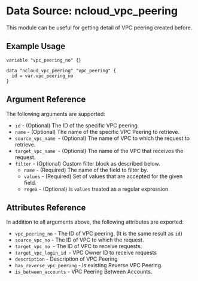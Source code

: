 # Data Source: ncloud_vpc_peering

This module can be useful for getting detail of VPC peering created before.

## Example Usage

```hcl
variable "vpc_peering_no" {}

data "ncloud_vpc_peering" "vpc_peering" {
  id = var.vpc_peering_no
}
```

## Argument Reference

The following arguments are supported:

* `id` - (Optional) The ID of the specific VPC peering.
* `name` - (Optional) The name of the specific VPC Peering to retrieve.
* `source_vpc_name `- (Optional) The name of VPC to which the request to retrieve.
* `target_vpc_name `- (Optional) The name of the VPC that receives the request.
* `filter` - (Optional) Custom filter block as described below.
  * `name` - (Required) The name of the field to filter by.
  * `values` - (Required) Set of values that are accepted for the given field.
  * `regex` - (Optional) is `values` treated as a regular expression.
  
## Attributes Reference

In addition to all arguments above, the following attributes are exported:

* `vpc_peering_no` - The ID of VPC peering. (It is the same result as `id`)
* `source_vpc_no` - The ID of VPC to which the request.
* `target_vpc_no `- The ID of VPC to receive requests.
* `target_vpc_login_id `- VPC Owner ID to receive requests
* `description` - Description of VPC Peering
* `has_reverse_vpc_peering` - Is existing Reverse VPC Peering.
* `is_between_accounts` - VPC Peering Between Accounts.